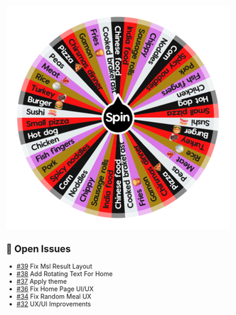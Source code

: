 ![Project Screenshot](https://github.com/tgilly93/Dinner_Generator_React/blob/main/images/Dinner_Generator_React_thumb.png?raw=true)

## 🚀 Open Issues


<!-- ISSUES-START -->
- [#39](https://github.com/tgilly93/Dinner_Generator_React/issues/39) Fix Msl Result Layout
- [#38](https://github.com/tgilly93/Dinner_Generator_React/issues/38) Add Rotating Text For Home
- [#37](https://github.com/tgilly93/Dinner_Generator_React/issues/37) Apply theme
- [#36](https://github.com/tgilly93/Dinner_Generator_React/issues/36) Fix Home Page UI/UX
- [#34](https://github.com/tgilly93/Dinner_Generator_React/issues/34) Fix Random Meal UX
- [#32](https://github.com/tgilly93/Dinner_Generator_React/issues/32) UX/UI Improvements
<!-- ISSUES-END -->
